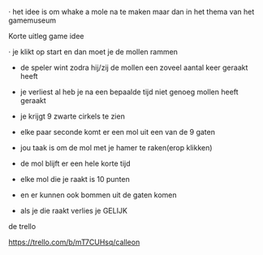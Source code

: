 


· het idee is om whake a mole na te maken maar dan in het thema van het gamemuseum


Korte uitleg game idee

· je klikt op start en dan moet je de mollen rammen

- de speler wint zodra hij/zij de mollen een zoveel aantal keer geraakt heeft

- je verliest al heb je na een bepaalde tijd niet genoeg mollen heeft geraakt

- je krijgt 9 zwarte cirkels te zien

- elke paar seconde komt er een mol uit een van de 9 gaten

- jou taak is om de mol met je hamer te raken(erop klikken)

- de mol blijft er een hele korte tijd

- elke mol die je raakt is 10 punten

- en er kunnen ook bommen uit de gaten komen

- als je die raakt verlies je GELIJK













de trello

https://trello.com/b/mT7CUHsq/calleon
